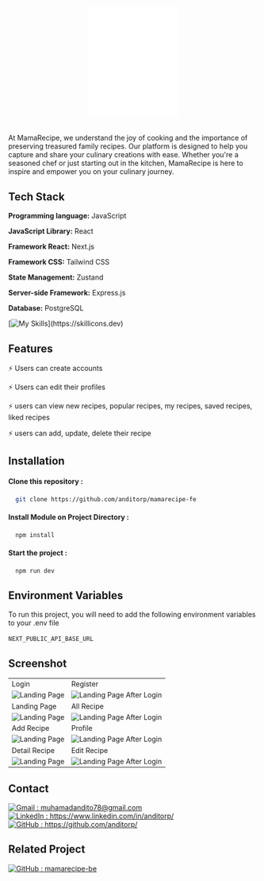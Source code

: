 <p align="center">
  <img src="./public/logo (2).png" alt="Logo">
</p>

##

At MamaRecipe, we understand the joy of cooking and the importance of preserving treasured family recipes. Our platform is designed to help you capture and share your culinary creations with ease. Whether you're a seasoned chef or just starting out in the kitchen, MamaRecipe is here to inspire and empower you on your culinary journey.

## Tech Stack

**Programming language:** JavaScript

**JavaScript Library:** React

**Framework React:** Next.js

**Framework CSS:** Tailwind CSS

**State Management:** Zustand

**Server-side Framework:** Express.js

**Database:** PostgreSQL

[![My Skills](https://skillicons.dev/icons?i=js,react,next,tailwind,express,postgres,vercel,)](https://skillicons.dev)

## Features

⚡ Users can create accounts

⚡ Users can edit their profiles

⚡ users can view new recipes, popular recipes, my recipes, saved recipes, liked recipes

⚡ users can add, update, delete their recipe

## Installation

#### Clone this repository :

```bash
  git clone https://github.com/anditorp/mamarecipe-fe
```

#### Install Module on Project Directory :

```bash
  npm install
```

#### Start the project :

```bash
  npm run dev
```

## Environment Variables

To run this project, you will need to add the following environment variables to your .env file

`NEXT_PUBLIC_API_BASE_URL`

## Screenshot

<p align="center" display=flex>

<table>
<tr>
    <td>Login</td>
    <td>Register</td>
  </tr>
 <tr>
    <td><image src="./public/login.png" alt="Landing Page" width=100%></td>
    <td><image src="./public/register.png" alt="Landing Page After Login" width=100%/></td>
  </tr>
<tr>
    <td>Landing Page</td>
    <td>All Recipe</td>
  </tr>
 <tr>
    <td><image src="./public/landing-page.png" alt="Landing Page" width=100%></td>
    <td><image src="./public/all-recipe.png" alt="Landing Page After Login" width=100%/></td>
  </tr>
<tr>
    <td>Add Recipe</td>
    <td>Profile</td>
  </tr>
 <tr>
    <td><image src="./public/add-recipe.png" alt="Landing Page" width=100%></td>
    <td><image src="./public/profile.png" alt="Landing Page After Login" width=100%/></td>
  </tr>
    <td>Detail Recipe</td>
    <td>Edit Recipe</td>
  </tr>
 <tr>
    <td><image src="./public/page-detail2.png" alt="Landing Page" width=100%></td>
    <td><image src="./public/edit.png" alt="Landing Page After Login" width=100%/></td>
  </tr>
   
</table>  
</p>

## Contact

<a href="mailto:muhamadandito78@gmail.com">
  <img src="https://skillicons.dev/icons?i=gmail" alt="Gmail" style="width: 15px; height: 15px;"> : muhamadandito78@gmail.com
</a>
<br>
<a href="https://www.linkedin.com/in/anditorp/">
  <img src="https://skillicons.dev/icons?i=linkedin" alt="LinkedIn" style="width: 15px; height: 15px;"> : https://www.linkedin.com/in/anditorp/
</a>
<br>
<a href="https://github.com/anditorp">
  <img src="https://skillicons.dev/icons?i=github" alt="GitHub" style="width: 15px; height: 15px;"> : https://github.com/anditorp/
</a>
<br>

## Related Project

<a href="https://github.com/anditorp/mamarecipe-be">
  <img src="https://skillicons.dev/icons?i=github" alt="GitHub" style="width: 15px; height: 15px;"> : mamarecipe-be
</a>
